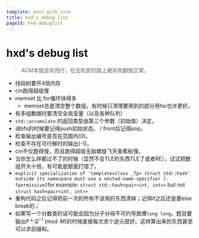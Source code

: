 ```yaml
---
template: post_with_isso
title: hxd's debug list
pageId: hxd_debuglist
---
```


# hxd's debug list

> ACM本就逆风而行，在去机房的路上被风吹翻很正常。

- 线段树要开4倍内存
- cin跑得超级慢
- memset 比 for循环快得多
  - memset总是清空整个数组，有时候只清理要用到的部分用for也许更好。
- 有多组数据时要清空全局变量（以及各种队列）
- `std::accumulate` 的返回类型由第三个参数（初始值）决定。
- 进bfs的时候要记得push初始状态。 / front后记得pop。
- 检查输出编号是否在范围内(0)。
- 检查不存在可行解时的输出(-1)。
- cin不仅跑得慢，而且跑得超级无敌螺旋飞天香蕉船慢。
- 当你怎么样都过不了的时候（显然不会TLE的东西TLE了或者RE），试试把数组开大十倍，有可能是题面打错了。
- `explicit specialization of 'template<class _Tp> struct std::hash' outside its namespace must use a nested-name-specifier [-fpermissive]`for example: `struct std::hash<pair<int, int>>` but not `struct hash<pair<int, int>>`
- 重构代码之后记得把前一次的所有不该用的东西清掉；记得if之后还是要else break的；
- 如果写一个分数类的话可能会因为分子分母不可约导致爆`long long`，题目要输出$P*Q^{-1} \pmod{M}$的时候直接每次求个逆元就好。这样算出来的东西甚至可以求前缀和。

<div id="__comment"></div>
